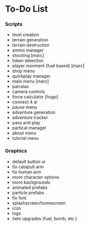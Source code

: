 # To-Do List



### Scripts
- level creation
- terrain generation
- terrain destruction
- ammo manager
- shooting [marc]
- token detection
- player movment (fuel based) [marc]
- shop menu
- quickplay manager
- main menu [marc]
- parralax
- camera controls
- force calculator [hugo]
- connect 4 ai
- pause menu
- adventure generation
- adventure tracker
- pass and play
- partical manager
- about menu
- tutorial menu

### Graphics
- default button ui
- fix catapult arm
- fix human arm
- more character options
- more backgrounds
- animated prefabs
- particle prefabs
- fix font
- splashscreen/homescreen
- icon
- logo
- item upgrades (fuel, bomb, etc.)
